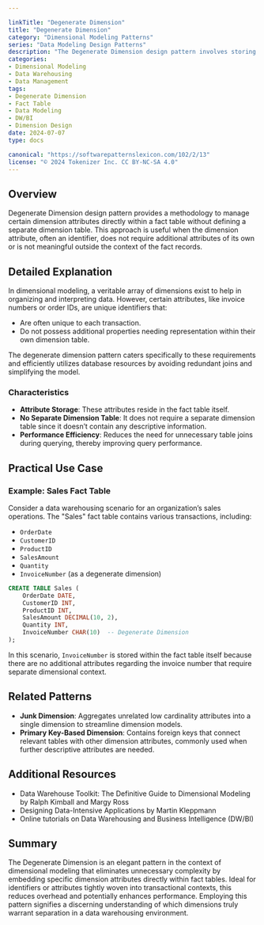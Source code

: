 ```yaml
---

linkTitle: "Degenerate Dimension"
title: "Degenerate Dimension"
category: "Dimensional Modeling Patterns"
series: "Data Modeling Design Patterns"
description: "The Degenerate Dimension design pattern involves storing dimension attributes directly within the fact table, typically identifiers like invoice numbers, eliminating the need for separate dimension tables."
categories:
- Dimensional Modeling
- Data Warehousing
- Data Management
tags:
- Degenerate Dimension
- Fact Table
- Data Modeling
- DW/BI
- Dimension Design
date: 2024-07-07
type: docs

canonical: "https://softwarepatternslexicon.com/102/2/13"
license: "© 2024 Tokenizer Inc. CC BY-NC-SA 4.0"
---
```



## Overview

Degenerate Dimension design pattern provides a methodology to manage certain dimension attributes directly within a fact table without defining a separate dimension table. This approach is useful when the dimension attribute, often an identifier, does not require additional attributes of its own or is not meaningful outside the context of the fact records. 

## Detailed Explanation

In dimensional modeling, a veritable array of dimensions exist to help in organizing and interpreting data. However, certain attributes, like invoice numbers or order IDs, are unique identifiers that:
- Are often unique to each transaction.
- Do not possess additional properties needing representation within their own dimension table.

The degenerate dimension pattern caters specifically to these requirements and efficiently utilizes database resources by avoiding redundant joins and simplifying the model.

### Characteristics

- **Attribute Storage**: These attributes reside in the fact table itself.
- **No Separate Dimension Table**: It does not require a separate dimension table since it doesn’t contain any descriptive information.
- **Performance Efficiency**: Reduces the need for unnecessary table joins during querying, thereby improving query performance.
  
## Practical Use Case

### Example: Sales Fact Table

Consider a data warehousing scenario for an organization’s sales operations. The "Sales" fact table contains various transactions, including:
  
- `OrderDate`
- `CustomerID`
- `ProductID`
- `SalesAmount`
- `Quantity`
- `InvoiceNumber` (as a degenerate dimension)

```sql
CREATE TABLE Sales (
    OrderDate DATE,
    CustomerID INT,
    ProductID INT,
    SalesAmount DECIMAL(10, 2),
    Quantity INT,
    InvoiceNumber CHAR(10)  -- Degenerate Dimension
);
```

In this scenario, `InvoiceNumber` is stored within the fact table itself because there are no additional attributes regarding the invoice number that require separate dimensional context.

## Related Patterns

- **Junk Dimension**: Aggregates unrelated low cardinality attributes into a single dimension to streamline dimension models.
- **Primary Key-Based Dimension**: Contains foreign keys that connect relevant tables with other dimension attributes, commonly used when further descriptive attributes are needed.

## Additional Resources

- Data Warehouse Toolkit: The Definitive Guide to Dimensional Modeling by Ralph Kimball and Margy Ross
- Designing Data-Intensive Applications by Martin Kleppmann
- Online tutorials on Data Warehousing and Business Intelligence (DW/BI)

## Summary

The Degenerate Dimension is an elegant pattern in the context of dimensional modeling that eliminates unnecessary complexity by embedding specific dimension attributes directly within fact tables. Ideal for identifiers or attributes tightly woven into transactional contexts, this reduces overhead and potentially enhances performance. Employing this pattern signifies a discerning understanding of which dimensions truly warrant separation in a data warehousing environment.

